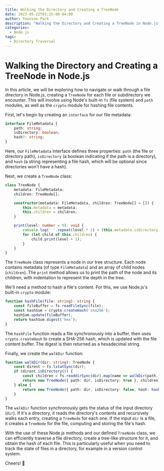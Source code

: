 ```yaml
---
title: Walking the Directory and Creating a TreeNode
date: 2023-05-22T01:25:00-04:00
author: Yoonsoo Park
description: "Walking the Directory and Creating a TreeNode in Node.js"
categories:
  - Node.js
tags:
  - Directory Traversal
---
```



# Walking the Directory and Creating a TreeNode in Node.js

In this article, we will be exploring how to navigate or walk through a file directory in Node.js, creating a `TreeNode` for each file or subdirectory we encounter. This will involve using Node's built-in `fs` (file system) and `path` modules, as well as the `crypto` module for hashing file contents. 

First, let's begin by creating an `interface` for our file metadata:

```typescript
interface FileMetadata {
    path: string;
    isDirectory: boolean;
    hash?: string;
}
```

Here, our `FileMetadata` interface defines three properties: `path` (the file or directory path), `isDirectory` (a boolean indicating if the path is a directory), and `hash` (a string representing a file hash, which will be optional since directories won't have a hash).

Next, we create a `TreeNode` class:

```typescript
class TreeNode {
    metadata: FileMetadata;
    children: TreeNode[];

    constructor(metadata: FileMetadata, children: TreeNode[] = []) {
        this.metadata = metadata;
        this.children = children;
    }

    print(level: number = 0): void {
        console.log(' '.repeat(level * 2) + (this.metadata.isDirectory ? 'Dir: ' : 'File: ') + this.metadata.path);
        for (let child of this.children) {
            child.print(level + 1);
        }
    }
}
```

The `TreeNode` class represents a node in our tree structure. Each node contains metadata (of type `FileMetadata`) and an array of child nodes (`children`). The `print` method allows us to print the path of the node and its children, with indentation to represent the depth in the tree.

We'll need a method to hash a file's content. For this, we use Node.js's built-in `crypto` module:

```typescript
function hashFile(file: string): string {
    const fileBuffer = fs.readFileSync(file);
    const hashSum = crypto.createHash('sha256');
    hashSum.update(fileBuffer);
    return hashSum.digest('hex');
}
```

The `hashFile` function reads a file synchronously into a buffer, then uses `crypto.createHash` to create a SHA-256 hash, which is updated with the file content buffer. The digest is then returned as a hexadecimal string.

Finally, we create the `walkDir` function:

```typescript
function walkDir(dir: string): TreeNode {
    const dirent = fs.lstatSync(dir);
    if (dirent.isDirectory()) {
        const children = fs.readdirSync(dir).map(name => walkDir(path.join(dir, name)));
        return new TreeNode({ path: dir, isDirectory: true }, children);
    } else {
        return new TreeNode({ path: dir, isDirectory: false, hash: hashFile(dir) });
    }
}
```

The `walkDir` function synchronously gets the status of the input directory (`dir`). If it's a directory, it reads the directory's contents and recursively walks each entry, creating a `TreeNode` for each one. If the input `dir` is a file, it creates a `TreeNode` for the file, computing and storing the file's hash.

With the use of these Node.js methods and our defined `TreeNode` class, we can efficiently traverse a file directory, create a tree-like structure for it, and obtain the hash of each file. This is particularly useful when you need to track the state of files in a directory, for example in a version control system.


Cheers! 🍺
